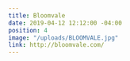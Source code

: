 ```yaml
---
title: Bloomvale
date: 2019-04-12 12:12:00 -04:00
position: 4
image: "/uploads/BLOOMVALE.jpg"
link: http://bloomvale.com/
---
```


